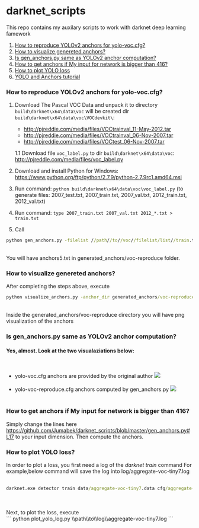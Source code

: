 # darknet_scripts
This repo contains my auxilary scripts to work with darknet deep learning famework
1. [How to reproduce YOLOv2 anchors for yolo-voc.cfg?](#how-to-reproduce-yolov2-anchors-for-yolo-voccfg)
2. [How to visualize genereted anchors?](#how-to-visualize-genereted-anchors)
3. [Is gen_anchors.py same as YOLOv2 anchor computation?](#is-gen_anchorspy-same-as-yolov2-anchor-computation)
4. [How to get anchors if My input for network is bigger than 416?](#how-to-get-anchors-if-my-input-for-network-is-bigger-than-416)
5. [How to plot YOLO loss](#how-to-plot-yolo-loss)
6. [YOLO and Anchors tutorial](http://christopher5106.github.io/object/detectors/2017/08/10/bounding-box-object-detectors-understanding-yolo.html) 

### How to reproduce YOLOv2 anchors for yolo-voc.cfg?

1. Download The Pascal VOC Data and unpack it to directory `build\darknet\x64\data\voc` will be created dir `build\darknet\x64\data\voc\VOCdevkit\`:
    * http://pjreddie.com/media/files/VOCtrainval_11-May-2012.tar
    * http://pjreddie.com/media/files/VOCtrainval_06-Nov-2007.tar
    * http://pjreddie.com/media/files/VOCtest_06-Nov-2007.tar
    
    1.1 Download file `voc_label.py` to dir `build\darknet\x64\data\voc`: http://pjreddie.com/media/files/voc_label.py

2. Download and install Python for Windows: https://www.python.org/ftp/python/2.7.9/python-2.7.9rc1.amd64.msi

3. Run command: `python build\darknet\x64\data\voc\voc_label.py` (to generate files: 2007_test.txt, 2007_train.txt, 2007_val.txt, 2012_train.txt, 2012_val.txt)

4. Run command: `type 2007_train.txt 2007_val.txt 2012_*.txt > train.txt`

5. Call <br/> 
```cmd
python gen_anchors.py -filelist //path//to//voc//filelist/list//train.txt -output_dir generated_anchors/voc-reproduce -num_clusters 5
```
<br />
You will have anchors5.txt in generated_anchors/voc-reproduce folder. <br />

### How to visualize genereted anchors?
After completing the steps above, execute <br />
```cmd
python visualize_anchors.py -anchor_dir generated_anchors/voc-reproduce 
```
<br />
Inside the generated_anchors/voc-reproduce directory you will have png visualization of the anchors <br />



### Is gen_anchors.py same as YOLOv2 anchor computation?

<h4> Yes, almost. Look at the two visualaziations below:</h4>
<br />
<ul>

<li>
yolo-voc.cfg anchors are provided by the original author
<img src= 'https://github.com/Jumabek/darknet_scripts/blob/master/generated_anchors/voc-original/yolo-voc.png' />
</li>
<br />

<li>
yolo-voc-reproduce.cfg anchors computed by gen_anchors.py 
<img src= 'https://github.com/Jumabek/darknet_scripts/blob/master/generated_anchors/voc-anchors-reproduce/anchors5.png' />
</li>
<br />
</ul>



### How to get anchors if My input for network is bigger than 416?
Simply change the lines here https://github.com/Jumabek/darknet_scripts/blob/master/gen_anchors.py#L17
to your input dimension.
Then compute the anchors.



### How to plot YOLO loss? 
In order to plot a loss, you first need a log of the <i>darknet train</i> command
For example,below command will save the log into log/aggregate-voc-tiny7.log <br /><br />
```cmd
darknet.exe detector train data/aggregate-voc-tiny7.data cfg/aggregate-voc-tiny7.cfg  backup/aggregate-voc-tiny7/aggregate-voc-tiny7_21000.weights >> log/aggregate-voc-tiny7.log -gpus 0,1
```
<br />
<br />
Next, to plot the loss, execute <br />
```
python plot_yolo_log.py \\path\\to\\log\\aggregate-voc-tiny7.log
```

